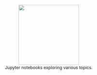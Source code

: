 <p align="center">
    <img src="https://user-images.githubusercontent.com/5860071/48719896-3319ab00-ec27-11e8-9abe-d45fa3c45aa2.png" width="200px" />
    <br/>
    Jupyter notebooks exploring various topics.
</p>
